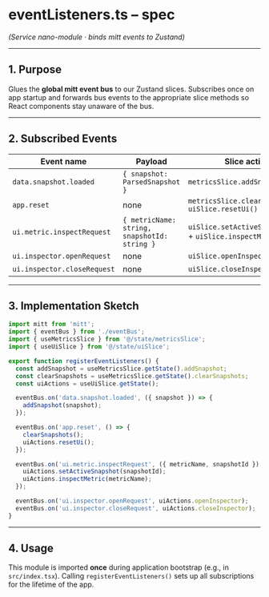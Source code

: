 # eventListeners.ts – spec
*(Service nano-module · binds mitt events to Zustand)*

---

## 1. Purpose

Glues the **global mitt event bus** to our Zustand slices.  Subscribes
once on app startup and forwards bus events to the appropriate slice
methods so React components stay unaware of the bus.

---

## 2. Subscribed Events

| Event name | Payload | Slice action invoked |
|------------|---------|----------------------|
| `data.snapshot.loaded` | `{ snapshot: ParsedSnapshot }` | `metricsSlice.addSnapshot(snapshot)` |
| `app.reset` | none | `metricsSlice.clearSnapshots(); uiSlice.resetUi()` |
| `ui.metric.inspectRequest` | `{ metricName: string, snapshotId: string }` | `uiSlice.setActiveSnapshot(snapshotId)` + `uiSlice.inspectMetric(metricName)` |
| `ui.inspector.openRequest` | none | `uiSlice.openInspector()` |
| `ui.inspector.closeRequest` | none | `uiSlice.closeInspector()` |

---

## 3. Implementation Sketch

```ts
import mitt from 'mitt';
import { eventBus } from './eventBus';
import { useMetricsSlice } from '@/state/metricsSlice';
import { useUiSlice } from '@/state/uiSlice';

export function registerEventListeners() {
  const addSnapshot = useMetricsSlice.getState().addSnapshot;
  const clearSnapshots = useMetricsSlice.getState().clearSnapshots;
  const uiActions = useUiSlice.getState();

  eventBus.on('data.snapshot.loaded', ({ snapshot }) => {
    addSnapshot(snapshot);
  });

  eventBus.on('app.reset', () => {
    clearSnapshots();
    uiActions.resetUi();
  });

  eventBus.on('ui.metric.inspectRequest', ({ metricName, snapshotId }) => {
    uiActions.setActiveSnapshot(snapshotId);
    uiActions.inspectMetric(metricName);
  });

  eventBus.on('ui.inspector.openRequest', uiActions.openInspector);
  eventBus.on('ui.inspector.closeRequest', uiActions.closeInspector);
}
```

---

## 4. Usage

This module is imported **once** during application bootstrap
(e.g., in `src/index.tsx`).  Calling `registerEventListeners()` sets up
all subscriptions for the lifetime of the app.
